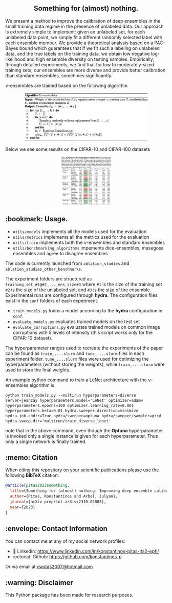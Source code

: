 <h2 align="center">Something for (almost) nothing.</h2>

We present a method to improve the calibration of deep ensembles in the small training data regime in the presence of unlabeled data. Our approach is extremely simple to implement: given an unlabeled set, for each unlabeled data point, we simply fit a different randomly selected label with each ensemble member. We provide a theoretical analysis based on a PAC-Bayes bound which guarantees that if we fit such a labeling on unlabeled data, and the true labels on the training data, we obtain low negative log-likelihood and high ensemble diversity on testing samples. Empirically, through detailed experiments, we find that for low to moderately-sized training sets, our ensembles are more diverse and provide better calibration than standard ensembles, sometimes significantly.

$\nu$-ensembles are trained based on the following algorithm

<p align="center">
    <img src="/assets/img/nu_ensembles.png" height="150"/>
</p>

Below we see some results on the CIFAR-10 and CIFAR-100 datasets

<p align="center">
    <img src="/assets/img/cifar10_cifar100.png" height="150"/>
</p>

<h2> :bookmark: Usage.</h2>

- `utils/models` implements all the models used for the evaluation
- `utils/metrics` implements all the metrics used for the evaluation
- `utils/train` implements both the $\nu$-ensembles and standard ensembles
- `utils/benchmarking_algorithms` impements dice-ensembles, masegosa ensembles and agree to disagree ensembles 

The code is currently launched from `ablation_studies` and `ablation_studies_other_benchmarks`.

The experiment folders are structured as `training_set_#1@#2_..._ens_size#3` where `#1` is the size of the training set
`#2` is the size of the unlabeled set, and `#3` is the size of the ensemble. Experimental runs are configured through 
**hydra**. The configuration files exist in the `conf` folders of each experiment.


- `train_models.py` trains a model according to the **hydra** configuration in `conf`. 
- `evaluate_models.py` evaluates trained models on the test set
- `evaluate_corruptions.py` evaluates trained models on common image corruptions with 5 levels of intensity (this script works only for the CIFAR-10
dataset).

The hyperparameter ranges used to recreate the experiments of the paper can be found as `train_....slurm` and `tune_....slurm`
files in each experiment folder. `tune_....slurm` files were used for optimizing the hyperparameters (without storing the weights), while `train_....slurm`
were used to store the final weights.

An example python command to train a LeNet architecture with the $\nu$-ensembles algorithm is

```
python train_models.py --multirun hyperparameters=diverse server=jeanzay hyperparameters.model='LeNet' optimizer=adamw hyperparameters.epochs=100 optimizer.learning_rate=0.001 hyperparameters.beta=0.01 hydra.sweeper.direction=minimize hydra.job.chdir=True hydra/sweeper=optuna hydra/sweeper/sampler=grid hydra.sweep.dir='multirun/train_diverse_lenet'
```

note that in the above command, even though the **Optuna** hyperparameter is invoked only a single instance is given for each hyperparameter. Thus only
a single network is finally trained.

<h2> :memo: Citation </h2>

When citing this repository on your scientific publications please use the following **BibTeX** citation:

```bibtex
@article{pitas2023something,
  title={Something for (almost) nothing: Improving deep ensemble calibration using unlabeled data},
  author={Pitas, Konstantinos and Arbel, Julyan},
  journal={arXiv preprint arXiv:2310.02885},
  year={2023}
}

```

<h2> :envelope: Contact Information </h2>
You can contact me at any of my social network profiles:

- :briefcase: Linkedin: https://www.linkedin.com/in/konstantinos-pitas-lts2-epfl/
- :octocat: Github: https://github.com/konstantinos-p

Or via email at cwstas2007@hotmail.com

<h2> :warning: Disclaimer </h2>
This Python package has been made for research purposes.

